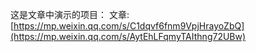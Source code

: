 这是文章中演示的项目：
文章: [https://mp.weixin.qq.com/s/C1dqvf6fnm9VpjHrayoZbQ](https://mp.weixin.qq.com/s/AytEhLFqmyTAIthng72UBw)
